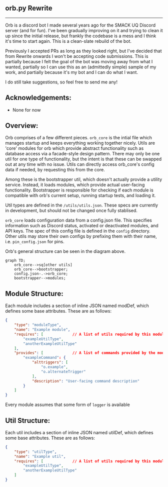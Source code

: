 ## orb.py Rewrite
------------------------------

Orb is a discord bot I made several years ago for the SMACK UQ Discord server (and for fun). I've been gradually improving on it and trying to clean it up since the initial release, but frankly the codebase is a mess and I think it's time to start again. This is a clean-slate rebuild of the bot.

Previously I accepted PRs as long as they looked right, but I've decided that from Rewrite onwards I won't be accepting code submissions. This is partially because I felt the goal of the bot was moving away from what I wanted, partially so I can use this as an (admittedly simple) sample of my work, and partially because it's my bot and I can do what I want.

I do still take suggestions, so feel free to send me any!

## Acknowledgements:
- None for now

## Overview:
Orb comprises of a few different pieces. `orb_core` is the intial file which manages startup and keeps everything  working together nicely. Utils are 'core' modules for orb which provide abstract functionality such as database access via a facade-style design pattern. There may only be one util for one type of functionality, but the intent is that these can be swapped out at any time with no issue. Utils can directly access orb_core's config data if needed, by requesting this from the core.

Among these is the bootstrapper util, which doesn't  actually provide a utility service. Instead, it loads modules, which provide actual user-facing functionality. Bootstrapper is responsible for checking if each module is
compatible with orb's current setup, running startup tests, and loading it.

Util types are defined in the `/utils/utils.json`. These specs are currently in development, but should not be changed once fully stablised.

`orb_core` loads configuration data from a config.json file. This specifies information such as Discord status, activated or deactivated modules, and API keys. The spec of this config file is defined in the `config` directory. Other utils may store their own configs by prefixing them with their name, i.e.
`pin_config.json` for pins.

Orb's general structure can be seen in the diagram above.

```mermaid
graph TD;
    orb_core-->sq[other utils]
    orb_core-->bootstrapper;
    config.json-.->orb_core;
    bootstrapper-->modules;
```

## Module Structure:
Each module includes a section of inline JSON named modDef, which defines some base attributes. These are as follows:
```json
{
    "type": "moduleType",
    "name": "Example module",
    "requires": [             // A list of utils required by this module
        "exampleUtilType",
        "anotherExampleUtilType"
    ],
    "provides": [             // A list of commands provided by the module
        "exampleCommand": {
            "alttriggers": [
                "o.example",
                "o.alternateTrigger"
            ],
            "description": "User-facing command description"
        }
    ]
}
```

Every module assumes that some form of `logger` is available

## Util Structure:
Each util includes a section of inline JSON named utilDef, which defines some base attributes. These are as follows:
```json
{
    "type": "utilType",
    "name": "Example util",
    "requires": [             // A list of utils required by this module
        "exampleUtilType",
        "anotherExampleUtilType"
    ]
}
```